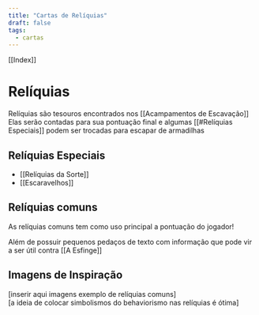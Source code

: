 ```yaml
---
title: "Cartas de Relíquias"
draft: false
tags:
  - cartas
---
```

[[Index]]

# Relíquias

Relíquias são tesouros encontrados nos [[Acampamentos de Escavação]]  
Elas serão contadas para sua pontuação final e algumas [[#Relíquias Especiais]] podem ser trocadas para escapar de armadilhas  

## Relíquias Especiais

- [[Relíquias da Sorte]]
- [[Escaravelhos]]

## Relíquias comuns

As relíquias comuns tem como uso principal a pontuação do jogador!  

Além de possuir pequenos pedaços de texto com informação que pode vir a ser útil contra [[A Esfinge]]  

## Imagens de Inspiração
\[inserir aqui imagens exemplo de relíquias comuns]  
\[a ideia de colocar simbolismos do behaviorismo nas relíquias é ótima]
